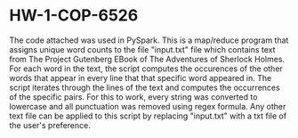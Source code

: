 # HW-1-COP-6526
The code attached was used in PySpark. This is a map/reduce program that assigns unique word counts to the file "input.txt" file which contains text from The Project Gutenberg EBook of The Adventures of Sherlock Holmes. For each word in the text, the script computes the occurences of the other words that appear in every line that that specific word appeared in. The script iterates through the lines of the text and computes the occurrences of the specific pairs. For this to work, every string was converted to lowercase and all punctuation was removed using regex formula.
Any other text file can be applied to this script by replacing "input.txt" with a txt file of the user's preference.
